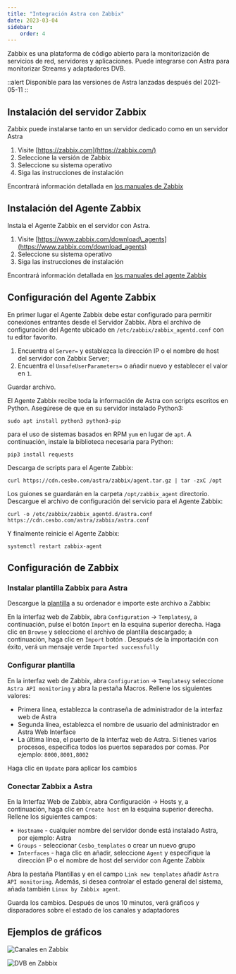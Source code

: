 ```yaml
---
title: "Integración Astra con Zabbix"
date: 2023-03-04
sidebar:
    order: 4
---
```


Zabbix es una plataforma de código abierto para la monitorización de servicios de red, servidores y aplicaciones. Puede integrarse con Astra para monitorizar Streams y adaptadores DVB.

::alert
Disponible para las versiones de Astra lanzadas después del 2021-05-11
::

## Instalación del servidor Zabbix[](https://help.cesbo.com/astra/monitoring/export/zabbix#zabbix-server-installation)

Zabbix puede instalarse tanto en un servidor dedicado como en un servidor Astra

1. Visite [https://zabbix.com](https://zabbix.com/)
2. Seleccione la versión de Zabbix
3. Seleccione su sistema operativo
4. Siga las instrucciones de instalación

Encontrará información detallada en [los manuales de Zabbix](https://www.zabbix.com/manuals)

## Instalación del Agente Zabbix[](https://help.cesbo.com/astra/monitoring/export/zabbix#zabbix-agent-installation)

Instala el Agente Zabbix en el servidor con Astra.

1. Visite [https://www.zabbix.com/download\_agents](https://www.zabbix.com/download_agents)
2. Seleccione su sistema operativo
3. Siga las instrucciones de instalación

Encontrará información detallada en [los manuales del agente Zabbix](https://www.zabbix.com/documentation/current/manual/concepts/agent)

## Configuración del Agente Zabbix[](https://help.cesbo.com/astra/monitoring/export/zabbix#zabbix-agent-configuration)

En primer lugar el Agente Zabbix debe estar configurado para permitir conexiones entrantes desde el Servidor Zabbix. Abra el archivo de configuración del Agente ubicado en `/etc/zabbix/zabbix_agentd.conf` con tu editor favorito.

1. Encuentra el `Server=` y establezca la dirección IP o el nombre de host del servidor con Zabbix Server;
2. Encuentra el `UnsafeUserParameters=` o añadir nuevo y establecer el valor en `1`.

Guardar archivo.

El Agente Zabbix recibe toda la información de Astra con scripts escritos en Python. Asegúrese de que en su servidor instalado Python3:

```
sudo apt install python3 python3-pip
```

para el uso de sistemas basados en RPM `yum` en lugar de `apt`. A continuación, instale la biblioteca necesaria para Python:

```
pip3 install requests
```

Descarga de scripts para el Agente Zabbix:

```
curl https://cdn.cesbo.com/astra/zabbix/agent.tar.gz | tar -zxC /opt
```

Los guiones se guardarán en la carpeta `/opt/zabbix_agent` directorio. Descargue el archivo de configuración del servicio para el Agente Zabbix:

```
curl -o /etc/zabbix/zabbix_agentd.d/astra.conf https://cdn.cesbo.com/astra/zabbix/astra.conf
```

Y finalmente reinicie el Agente Zabbix:

```
systemctl restart zabbix-agent
```

## Configuración de Zabbix[](https://help.cesbo.com/astra/monitoring/export/zabbix#zabbix-configuration)

### Instalar plantilla Zabbix para Astra

Descargue la [plantilla](https://cdn.cesbo.com/astra/zabbix/zbx_astra.xml) a su ordenador e importe este archivo a Zabbix:

En la interfaz web de Zabbix, abra `Configuration` -> `Templates`y, a continuación, pulse el botón `Import` en la esquina superior derecha. Haga clic en `Browse` y seleccione el archivo de plantilla descargado; a continuación, haga clic en `Import` botón . Después de la importación con éxito, verá un mensaje verde `Imported successfully`

### Configurar plantilla

En la interfaz web de Zabbix, abra `Configuration` -> `Templates`y seleccione `Astra API monitoring` y abra la pestaña Macros. Rellene los siguientes valores:

- Primera línea, establezca la contraseña de administrador de la interfaz web de Astra
- Segunda línea, establezca el nombre de usuario del administrador en Astra Web Interface
- La última línea, el puerto de la interfaz web de Astra. Si tienes varios procesos, especifica todos los puertos separados por comas. Por ejemplo: `8000,8001,8002`

Haga clic en `Update` para aplicar los cambios

### Conectar Zabbix a Astra

En la Interfaz Web de Zabbix, abra Configuración -> Hosts y, a continuación, haga clic en `Create host` en la esquina superior derecha. Rellene los siguientes campos:

- `Hostname` - cualquier nombre del servidor donde está instalado Astra, por ejemplo: Astra
- `Groups` - seleccionar `Cesbo_templates` o crear un nuevo grupo
- `Interfaces` - haga clic en añadir, seleccione `Agent` y especifique la dirección IP o el nombre de host del servidor con Agente Zabbix

Abra la pestaña Plantillas y en el campo `Link new templates` añadir `Astra API monitoring`. Además, si desea controlar el estado general del sistema, añada también `Linux by Zabbix agent`.

Guarda los cambios. Después de unos 10 minutos, verá gráficos y disparadores sobre el estado de los canales y adaptadores

## Ejemplos de gráficos[](https://help.cesbo.com/astra/monitoring/export/zabbix#chart-examples)

![Canales en Zabbix](https://cdn.cesbo.com/help/astra/monitoring/export/zabbix/zabbix-channel.png)

![DVB en Zabbix](https://cdn.cesbo.com/help/astra/monitoring/export/zabbix/zabbix-dvb.png)
